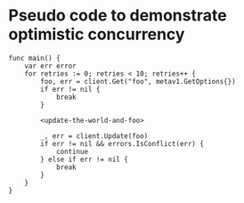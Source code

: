 
# Pseudo code to demonstrate optimistic concurrency
```
func main() {
	var err error
	for retries := 0; retries < 10; retries++ {
		foo, err = client.Get("foo", metav1.GetOptions{})
		if err != nil {
			break
		}

		<update-the-world-and-foo>

		_, err = client.Update(foo)
		if err != nil && errors.IsConflict(err) {
			continue
		} else if err != nil {
			break
		}
	}
}
```